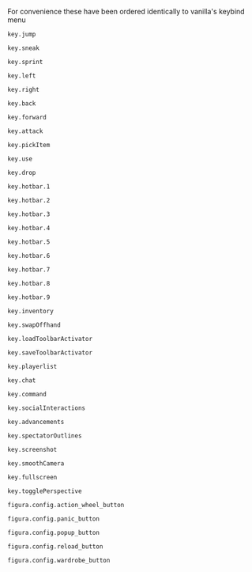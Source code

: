 For convenience these have been ordered identically to vanilla's keybind menu

<code>key.jump</code><br/>

<code>key.sneak</code><br/>

<code>key.sprint</code><br/>

<code>key.left</code><br/>

<code>key.right</code><br/>

<code>key.back</code><br/>

<code>key.forward</code><br/>

<code>key.attack</code><br/>

<code>key.pickItem</code><br/>

<code>key.use</code><br/>

<code>key.drop</code><br/>

<code>key.hotbar.1</code><br/>

<code>key.hotbar.2</code><br/>

<code>key.hotbar.3</code><br/>

<code>key.hotbar.4</code><br/>

<code>key.hotbar.5</code><br/>

<code>key.hotbar.6</code><br/>

<code>key.hotbar.7</code><br/>

<code>key.hotbar.8</code><br/>

<code>key.hotbar.9</code><br/>

<code>key.inventory</code><br/>

<code>key.swapOffhand</code><br/>

<code>key.loadToolbarActivator</code><br/>

<code>key.saveToolbarActivator</code><br/>

<code>key.playerlist</code><br/>

<code>key.chat</code><br/>

<code>key.command</code><br/>

<code>key.socialInteractions</code><br/>

<code>key.advancements</code><br/>

<code>key.spectatorOutlines</code><br/>

<code>key.screenshot</code><br/>

<code>key.smoothCamera</code><br/>

<code>key.fullscreen</code><br/>

<code>key.togglePerspective</code><br/>

<code>figura.config.action_wheel_button</code><br/>

<code>figura.config.panic_button</code><br/>

<code>figura.config.popup_button</code><br/>

<code>figura.config.reload_button</code><br/>

<code>figura.config.wardrobe_button</code><br/>